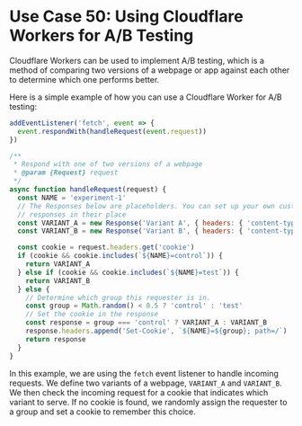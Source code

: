 # Use Case 50: Using Cloudflare Workers for A/B Testing

Cloudflare Workers can be used to implement A/B testing, which is a method of comparing two versions of a webpage or app against each other to determine which one performs better.

Here is a simple example of how you can use a Cloudflare Worker for A/B testing:

```javascript
addEventListener('fetch', event => {
  event.respondWith(handleRequest(event.request))
})

/**
 * Respond with one of two versions of a webpage
 * @param {Request} request
 */
async function handleRequest(request) {
  const NAME = 'experiment-1'
  // The Responses below are placeholders. You can set up your own custom
  // responses in their place
  const VARIANT_A = new Response('Variant A', { headers: { 'content-type': 'text/html' } })
  const VARIANT_B = new Response('Variant B', { headers: { 'content-type': 'text/html' } })

  const cookie = request.headers.get('cookie')
  if (cookie && cookie.includes(`${NAME}=control`)) {
    return VARIANT_A
  } else if (cookie && cookie.includes(`${NAME}=test`)) {
    return VARIANT_B
  } else {
    // Determine which group this requester is in.
    const group = Math.random() < 0.5 ? 'control' : 'test'
    // Set the cookie in the response
    const response = group === 'control' ? VARIANT_A : VARIANT_B
    response.headers.append('Set-Cookie', `${NAME}=${group}; path=/`)
    return response
  }
}
```

In this example, we are using the `fetch` event listener to handle incoming requests. We define two variants of a webpage, `VARIANT_A` and `VARIANT_B`. We then check the incoming request for a cookie that indicates which variant to serve. If no cookie is found, we randomly assign the requester to a group and set a cookie to remember this choice.